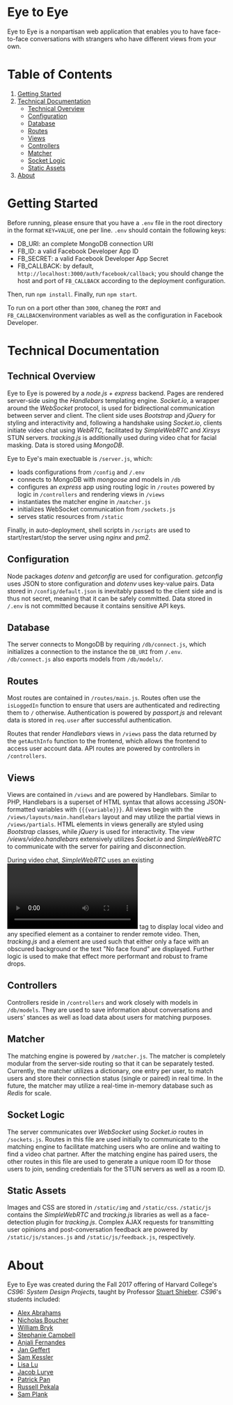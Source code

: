 # Eye to Eye 
Eye to Eye is a nonpartisan web application that enables you to have face-to-face conversations with strangers who have different views from your own. 

# Table of Contents

1. [Getting Started](#getting-started)
2. [Technical Documentation](#technical-documentation)
    * [Technical Overview](#technical-overview)
    * [Configuration](#configuration)
    * [Database](#database)
    * [Routes](#routes)
    * [Views](#views)
    * [Controllers](#controllers)
    * [Matcher](#matcher)
    * [Socket Logic](#socket-logic)
    * [Static Assets](#static-assets)
3. [About](#about)

# Getting Started

Before running, please ensure that you have a `.env` file in the root directory in the format `KEY=VALUE`, one per line. `.env` should contain the following keys:

* DB_URI: an complete MongoDB connection URI
* FB_ID: a valid Facebook Developer App ID
* FB_SECRET: a valid Facebook Developer App Secret
* FB_CALLBACK: by default, `http://localhost:3000/auth/facebook/callback`; you should change the host and port of `FB_CALLBACK` according to the deployment configuration.

Then, run `npm install`. Finally, run `npm start`.

To run on a port other than `3000`, chaneg the `PORT` and `FB_CALLBACK`environment variables as well as the configuration in Facebook Developer.

# Technical Documentation

## Technical Overview

Eye to Eye is powered by a *node.js + express* backend. Pages are rendered server-side using the *Handlebars* templating engine. *Socket.io*, a wrapper around the *WebSocket* protocol, is used for bidirectional communication between server and client. The client side uses *Bootstrap* and *jQuery* for styling and interactivity and, following a handshake using *Socket.io*, clients initiate video chat using *WebRTC*, facilitated by *SimpleWebRTC* and *Xirsys* STUN servers. *tracking.js* is additionally used during video chat for facial masking. Data is stored using *MongoDB*.

Eye to Eye's main exectuable is `/server.js`, which:
* loads configurations from `/config` and `/.env`
* connects to MongoDB with *mongoose* and models in `/db`
* configures an *express* app using routing logic in `/routes` powered by logic in `/controllers` and rendering views in `/views`
* instantiates the matcher engine in `/matcher.js`
* initializes WebSocket communication from `/sockets.js`
* serves static resources from `/static`

Finally, in auto-deployment, shell scripts in `/scripts` are used to start/restart/stop the server using *nginx* and *pm2*.

## Configuration

Node packages *dotenv* and *getconfig* are used for configuration. *getconfig* uses JSON to store configuration and *dotenv* uses key-value pairs. Data stored in `/config/default.json` 
is inevitably passed to the client side and is thus not secret, meaning that it can be safely committed. Data stored in `/.env` is not committed because it contains sensitive API keys.

## Database

The server connects to MongoDB by requiring `/db/connect.js`, which initializes a connection to the instance the `DB_URI` from `/.env`. `/db/connect.js` also exports models from `/db/models/`.

## Routes

Most routes are contained in `/routes/main.js`. Routes often use  the `isLoggedIn` function to ensure that users are authenticated and redirecting them to `/` otherwise. Authentication is powered by *passport.js* and relevant data is stored in `req.user` after successful authentication.

Routes that render *Handlebars* views in `/views` pass the data returned by the `getAuthInfo` function to the frontend, which allows the frontend to access user account data. API routes are powered by controllers in `/controllers`.

## Views

Views are contained in `/views` and are powered by Handlebars. Similar to PHP, Handlebars is a superset of HTML syntax that allows accessing JSON-formatted variables with `{{{variable}}}`. All views begin with the `/views/layouts/main.handlebars` layout and may utilize the partial views in `/views/partials`. HTML elements in views generally are styled using *Bootstrap* classes, while *jQuery* is used for interactivity. The view */views/video.handlebars* extensively utilizes *Socket.io* and *SimpleWebRTC* to communicate with the server for pairing and disconnection. 

During video chat, *SimpleWebRTC* uses an existing *<video>* tag to display local video and any specified element as a container to render remote video. Then, *tracking.js* and a *<canvas>* element are used such that either only a face with an obscured background or the text "No face found" are displayed. Further logic is used to make that effect more performant and robust to frame drops.

## Controllers

Controllers reside in `/controllers` and work closely with models in `/db/models`. They are used to save information about conversations and users' stances as well as load data about users for matching purposes.

## Matcher

The matching engine is powered by `/matcher.js`. The matcher is completely modular from the server-side routing so that it can be separately tested. Currently, the matcher utilizes a dictionary, one entry per user, to match users and store their connection status (single or paired) in real time. In the future, the matcher may utilize a real-time in-memory database such as *Redis* for scale.

## Socket Logic

The server communicates over *WebSocket* using *Socket.io* routes in `/sockets.js`. Routes in this file are used initially to communicate to the matching engine to facilitate matching users who are online and waiting to find a video chat partner. After the matching engine has paired users, the other routes in this file are used to generate a unique room ID for those users to join, sending credentials for the STUN servers as well as a room ID.

## Static Assets

Images and CSS are stored in `/static/img` and `/static/css`. `/static/js` contains the *SimpleWebRTC* and *tracking.js* libraries as well as a face-detection plugin for *tracking.js*. Complex AJAX requests for transmitting user opinions and post-conversation feedback are powered by `/static/js/stances.js` and `/static/js/feedback.js`, respectively.

# About

Eye to Eye was created during the Fall 2017 offering of Harvard College's *CS96: System Design Projects*, taught by Professor [Stuart Shieber](https://github.com/shieber). *CS96*'s students included: 
* [Alex Abrahams](https://github.com/AlexAbes)
* [Nicholas Boucher](https://github.com/nickboucher)
* [William Bryk](https://github.com/willbryk720)
* [Stephanie Campbell](https://github.com/stephaniecampbell1996)
* [Anjali Fernandes](https://github.com/aefernandes)
* [Jan Geffert](https://github.com/JanGeffert)
* [Sam Kessler](https://github.com/skesslr)
* [Lisa Lu](https://github.com/LisaLudique)
* [Jacob Lurye](https://github.com/jacoblurye)
* [Patrick Pan](https://github.com/patrickhpan)
* [Russell Pekala](https://github.com/russellpekala)
* [Sam Plank](https://github.com/samplank)
